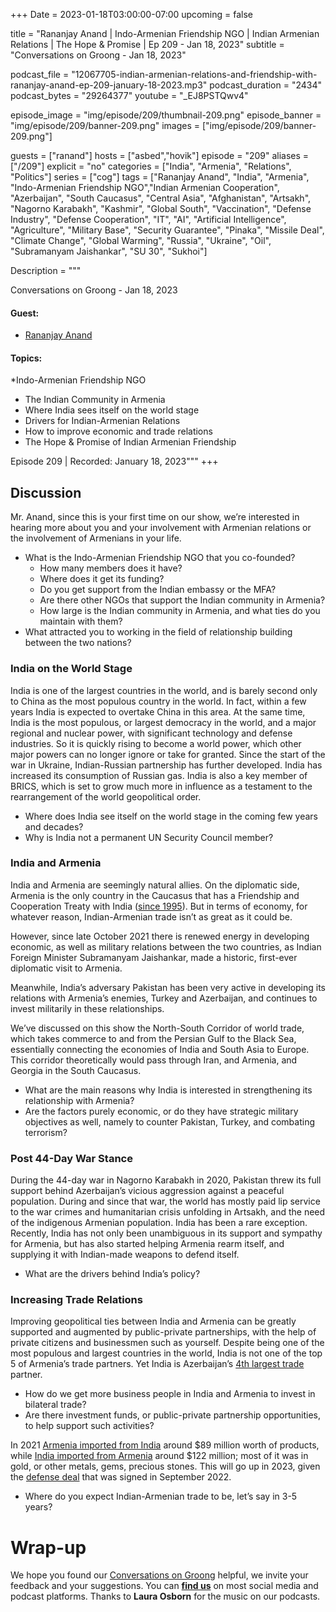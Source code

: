 +++
Date = 2023-01-18T03:00:00-07:00
upcoming = false

title = "Rananjay Anand | Indo-Armenian Friendship NGO | Indian Armenian Relations | The Hope & Promise | Ep 209 - Jan 18, 2023"
subtitle = "Conversations on Groong - Jan 18, 2023"

podcast_file = "12067705-indian-armenian-relations-and-friendship-with-rananjay-anand-ep-209-january-18-2023.mp3"
podcast_duration = "2434"
podcast_bytes = "29264377"
youtube = "_EJ8PSTQwv4"

episode_image = "img/episode/209/thumbnail-209.png"
episode_banner = "img/episode/209/banner-209.png"
images = ["img/episode/209/banner-209.png"]

guests = ["ranand"]
hosts = ["asbed","hovik"]
episode = "209"
aliases = ["/209"]
explicit = "no"
categories = ["India", "Armenia", "Relations", "Politics"]
series = ["cog"]
tags = ["Rananjay Anand", "India", "Armenia", "Indo-Armenian Friendship NGO","Indian Armenian Cooperation",  "Azerbaijan", "South Caucasus", "Central Asia", "Afghanistan", "Artsakh", "Nagorno Karabakh", "Kashmir", "Global South", "Vaccination", "Defense Industry", "Defense Cooperation", "IT", "AI", "Artificial Intelligence", "Agriculture", "Military Base", "Security Guarantee", "Pinaka", "Missile Deal", "Climate Change", "Global Warming", "Russia", "Ukraine", "Oil", "Subramanyam Jaishankar", "SU 30", "Sukhoi"]

Description = """

Conversations on Groong - Jan 18, 2023

#### Guest: 
* [Rananjay Anand](/guest/ranand)

#### Topics:
*Indo-Armenian Friendship NGO
* The Indian Community in Armenia
* Where India sees itself on the world stage
* Drivers for Indian-Armenian Relations
* How to improve economic and trade relations
* The Hope & Promise of Indian Armenian Friendship


Episode 209 | Recorded: January 18, 2023"""
+++

## Discussion

Mr. Anand, since this is your first time on our show, we’re interested in hearing more about you and your involvement with Armenian relations or the involvement of Armenians in your life.

* What is the Indo-Armenian Friendship NGO that you co-founded?
    * How many members does it have? 
    * Where does it get its funding?
    * Do you get support from the Indian embassy or the MFA?
    * Are there other NGOs that support the Indian community in Armenia?
    * How large is the Indian community in Armenia, and what ties do you maintain with them?
* What attracted you to working in the field of relationship building between the two nations?


### India on the World Stage

India is one of the largest countries in the world, and is barely second only to China as the most populous country in the world. In fact, within a few years India is expected to overtake China in this area. At the same time, India is the most populous, or largest democracy in the world, and a major regional and nuclear power, with significant technology and defense industries. So it is quickly rising to become a world power, which other major powers can no longer ignore or take for granted. Since the start of the war in Ukraine, Indian-Russian partnership has further developed. India has increased its consumption of Russian gas. India is also a key member of BRICS, which is set to grow much more in influence as a testament to the rearrangement of the world geopolitical order.

* Where does India see itself on the world stage in the coming few years and decades?
* Why is India not a permanent UN Security Council member?


### India and Armenia

India and Armenia are seemingly natural allies. On the diplomatic side, Armenia is the only country in the Caucasus that has a Friendship and Cooperation Treaty with India ([since 1995](http://www.mea.gov.in/portal/foreignrelation/armenia_brief_2013.pdf)). But in terms of economy, for whatever reason, Indian-Armenian trade isn’t as great as it could be.

However, since late October 2021 there is renewed energy in developing economic, as well as military relations between the two countries, as  Indian Foreign Minister Subramanyam Jaishankar, made a historic, first-ever diplomatic visit to Armenia. 

Meanwhile, India’s adversary Pakistan has been very active in developing its relations with Armenia’s enemies, Turkey and Azerbaijan, and continues to invest militarily in these relationships. 

We’ve discussed on this show the North-South Corridor of world trade, which takes commerce to and from the Persian Gulf to the Black Sea, essentially connecting the economies of India and South Asia to Europe. This corridor theoretically would pass through Iran, and Armenia, and Georgia in the South Caucasus.

* What are the main reasons why India is interested in strengthening its relationship with Armenia?
* Are the factors purely economic, or do they have strategic military objectives as well, namely to counter Pakistan, Turkey, and combating terrorism?


### Post 44-Day War Stance

During the 44-day war in Nagorno Karabakh in 2020, Pakistan threw its full support behind Azerbaijan’s vicious aggression against a peaceful population. During and since that war, the world has mostly paid lip service to the war crimes and humanitarian crisis unfolding in Artsakh, and the need of the indigenous Armenian population. India has been a rare exception. Recently, India has not only been unambiguous in its support and sympathy for Armenia, but has also started helping Armenia rearm itself, and supplying it with Indian-made weapons to defend itself.

* What are the drivers behind India’s policy?


### Increasing Trade Relations

Improving geopolitical ties between India and Armenia can be greatly supported and augmented by public-private partnerships, with the help of private citizens and businessmen such as yourself. Despite being one of the most populous and largest countries in the world, India is not one of the top 5 of Armenia’s trade partners. Yet India is Azerbaijan’s [4th largest trade](https://www.indianembassybaku.gov.in/page/bilateral-brief/#:~:text=4.,in%20Baku%20in%20March%201999.) partner.

* How do we get more business people in India and Armenia to invest in bilateral trade?
* Are there investment funds, or public-private partnership opportunities, to help support such activities?

In 2021 [Armenia imported from India](https://tradingeconomics.com/armenia/imports/india) around $89 million worth of products, while [India imported from Armenia](https://tradingeconomics.com/armenia/imports/india) around $122 million; most of it was in gold, or other metals, gems, precious stones. This will go up in 2023, given the [defense deal](https://theprint.in/defence/artillery-to-rocket-launchers-armenia-turns-to-india-to-beef-up-defence-against-azerbaijan/1215570/) that was signed in September 2022.

* Where do you expect Indian-Armenian trade to be, let’s say in 3-5 years?


# Wrap-up

We hope you found our [Conversations on Groong](/series/cog/) helpful, we invite your feedback and your suggestions. You can [**find us**](https://linktr.ee/groong) on most social media and podcast platforms. Thanks to **Laura Osborn** for the music on our podcasts.
